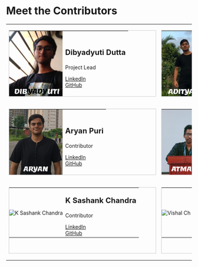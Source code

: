 # Meet the Contributors

<table>
  <tr>
    <!-- Card 1 -->
    <td style="width:400px;">
      <table style="width:400px; height: 180px; border: 1px solid #ccc;">
        <tr>
          <td style="padding: 0px;">
            <img src="assets/Group 1.png" alt="Dibyadyuti Dutta" style="height: 180px; object-fit: cover;">
          </td>
          <td>
            <p style="font-weight: 700; font-size: 20px;">Dibyadyuti Dutta</p>
            <p>Project Lead</p>
              <a href="https://www.linkedin.com/in/dibyadyuti-dutta">LinkedIn</a><br>
              <a href="https://github.com/unknownguy49">GitHub</a>
          </td>
        </tr>
      </table>
    </td>
    <!-- Card 2 -->
    <td style="width:400px;">
      <table style="width:400px; height: 180px; border: 1px solid #ccc;">
        <tr>
          <td style="padding: 0px;">
            <img src="assets/Group 3.png" alt="Adityaraj Singh Rathore" style="height: 180px; object-fit: cover;">
          </td>
          <td>
            <p style="font-weight: 700; font-size: 20px;">Adityaraj Singh Rathore</p>
            <p>Contributor</p>
                <a href="https://www.linkedin.com/in/adityaraj-singh-rathore-7033452b1">LinkedIn</a><br>
                <a href="https://github.com/adityaraj-25">GitHub</a>
          </td>
        </tr>
      </table>
    </td>
  </tr>
  <tr>
    <!-- Card 3 -->
    <td style="width:400px;">
      <table style="width:400px; height: 180px; border: 1px solid #ccc;">
        <tr>
          <td style="padding: 0px;">
            <img src="assets/Group 2.png" alt="Aryan Puri" style="height: 180px; object-fit: cover;">
          </td>
          <td>
            <p style="font-weight: 700; font-size: 20px;">Aryan Puri</p>
            <p>Contributor</p>
              <a href="https://www.linkedin.com/in/aryan-puri-5b04b1293">LinkedIn</a><br>
              <a href="https://github.com/Aryan-Puri-23">GitHub</a>
          </td>
        </tr>
      </table>
    </td>
    <!-- Card 4 -->
    <td style="width:400px;">
      <table style="width:400px; height: 180px; border: 1px solid #ccc;">
        <tr>
          <td style="padding: 0px;">
            <img src="assets/Group 6.png" alt="Atmadip Bakshi" style="height: 180px; object-fit: cover;">
          </td>
          <td>
            <p style="font-weight: 700; font-size: 20px;">Atmadip Bakshi</p>
            <p>Contributor</p>
              <a href="https://www.linkedin.com/in/atmadipbakshi">LinkedIn</a><br>
              <a href="https://github.com/AtmadipBakshi">GitHub</a>
            </ul>
          </td>
        </tr>
      </table>
    </td>
  </tr>
  <tr>
    <!-- Card 5 -->
    <td style="width:400px;">
      <table style="width:400px; height: 180px; border: 1px solid #ccc;">
        <tr>
          <td style="padding: 0px;">
            <img src="assets/Group 4.png" alt="K Sashank Chandra" style="height: 180px; object-fit: cover;">
          </td>
          <td>
            <p style="font-weight: 700; font-size: 20px;">K Sashank Chandra</p>
            <p>Contributor</p>
                <a href="https://www.linkedin.com/in/ksashank">LinkedIn</a><br>
                <a href="https://github.com/sashank46">GitHub</a>
          </td>
        </tr>
      </table>
    </td>
    <!-- Card 6 -->
    <td style="width:400px;">
      <table style="width:400px; height: 180px; border: 1px solid #ccc;">
        <tr>
          <td style="padding: 0px;">
            <img src="assets/Group 5.png" alt="Vishal Ch" style="height: 180px; object-fit: cover;">
          </td>
          <td>
            <p style="font-weight: 700; font-size: 20px;">Vishal Ch</p>
            <p>Contributor</p>
              <a href="https://www.linkedin.com/in/vishal-ch-2b2761292">LinkedIn</a><br>
              <a href="https://github.com/Vishalch118">GitHub</a>
            </ul>
          </td>
        </tr>
      </table>
    </td>
  </tr>
</table>
